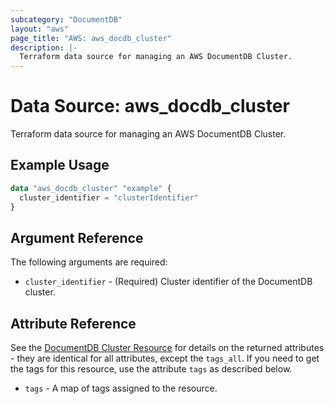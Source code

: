 ```yaml
---
subcategory: "DocumentDB"
layout: "aws"
page_title: "AWS: aws_docdb_cluster"
description: |-
  Terraform data source for managing an AWS DocumentDB Cluster.
---
```


# Data Source: aws_docdb_cluster

Terraform data source for managing an AWS DocumentDB Cluster.

## Example Usage

```terraform
data "aws_docdb_cluster" "example" {
  cluster_identifier = "clusterIdentifier"
}
```

## Argument Reference

The following arguments are required:

* `cluster_identifier` - (Required) Cluster identifier of the DocumentDB cluster.

## Attribute Reference

See the [DocumentDB Cluster Resource](/docs/providers/aws/r/docdb_cluster.html) for details on the
returned attributes - they are identical for all attributes, except the `tags_all`. If you need to get the tags for this resource, use the attribute `tags` as described below.

* `tags` - A map of tags assigned to the resource.
